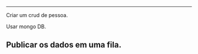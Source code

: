 
-----------------------------------------
Criar um crud de pessoa. 

Usar mongo DB. 

Publicar os dados em uma fila.
-----------------------------------------
